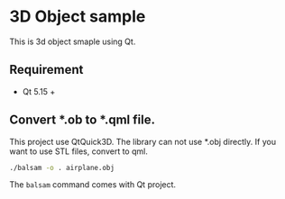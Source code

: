 # 3D Object sample
This is 3d object smaple using Qt.

## Requirement

- Qt 5.15 +



## Convert *.ob to *.qml file.
This project use QtQuick3D. The library can not use *.obj directly. If you want to use STL files, convert to qml.

```sh
./balsam -o . airplane.obj
```

The `balsam` command comes with Qt project.

